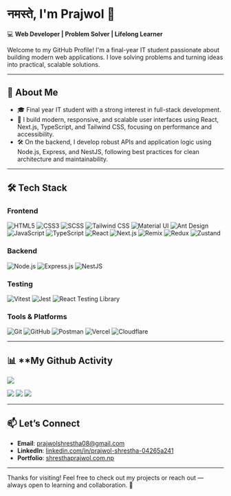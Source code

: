 # नमस्ते, I'm Prajwol 👋

💻 **Web Developer | Problem Solver | Lifelong Learner**

Welcome to my GitHub Profile! I'm a final-year IT student passionate about building modern web applications. I love solving problems and turning ideas into practical, scalable solutions.

---

## 🧠 **About Me**

- 🎓 Final year IT student with a strong interest in full-stack development.
- 🚀 I build modern, responsive, and scalable user interfaces using React, Next.js, TypeScript, and Tailwind CSS, focusing on performance and accessibility.
- 🛠️ On the backend, I develop robust APIs and application logic using Node.js, Express, and NestJS, following best practices for clean architecture and maintainability.

---

## 🛠️ **Tech Stack**

### Frontend

![HTML5](https://img.shields.io/badge/HTML5-E34F26?style=flat&logo=html5&logoColor=white)
![CSS3](https://img.shields.io/badge/CSS3-1572B6?style=flat&logo=css3&logoColor=white)
![SCSS](https://img.shields.io/badge/SCSS-CC6699?style=flat&logo=sass&logoColor=white)
![Tailwind CSS](https://img.shields.io/badge/Tailwind_CSS-38B2AC?style=flat&logo=tailwind-css&logoColor=white)
![Material UI](https://img.shields.io/badge/Material_UI-007FFF?style=flat&logo=mui&logoColor=white)
![Ant Design](https://img.shields.io/badge/Ant_Design-0170FE?style=flat&logo=antdesign&logoColor=white)
![JavaScript](https://img.shields.io/badge/JavaScript-F7DF1E?style=flat&logo=javascript&logoColor=black)
![TypeScript](https://img.shields.io/badge/TypeScript-3178C6?style=flat&logo=typescript&logoColor=white)
![React](https://img.shields.io/badge/React-61DAFB?style=flat&logo=react&logoColor=black)
![Next.js](https://img.shields.io/badge/Next.js-000000?style=flat&logo=nextdotjs&logoColor=white)
![Remix](https://img.shields.io/badge/Remix-000000?style=flat&logo=remix&logoColor=white)
![Redux](https://img.shields.io/badge/Redux-764ABC?style=flat&logo=redux&logoColor=white)
![Zustand](https://img.shields.io/badge/Zustand-000000?style=flat&logo=Zustand&logoColor=white)


### Backend

![Node.js](https://img.shields.io/badge/Node.js-339933?style=flat&logo=node.js&logoColor=white)
![Express.js](https://img.shields.io/badge/Express.js-000000?style=flat&logo=express&logoColor=white)
![NestJS](https://img.shields.io/badge/NestJS-E0234E?style=flat&logo=nestjs&logoColor=white)

### Testing 

![Vitest](https://img.shields.io/badge/Vitest-6E9F18?style=flat&logo=vitest&logoColor=white)
![Jest](https://img.shields.io/badge/Jest-C21325?style=flat&logo=jest&logoColor=white)
![React Testing Library](https://img.shields.io/badge/React_Testing_Library-E33332?style=flat&logo=testinglibrary&logoColor=white)

### Tools & Platforms

![Git](https://img.shields.io/badge/Git-F05032?style=flat&logo=git&logoColor=white)
![GitHub](https://img.shields.io/badge/GitHub-181717?style=flat&logo=github&logoColor=white)
![Postman](https://img.shields.io/badge/Postman-FF6C37?style=flat&logo=postman&logoColor=white)
![Vercel](https://img.shields.io/badge/Vercel-000000?style=flat&logo=vercel&logoColor=white)
![Cloudflare](https://img.shields.io/badge/Cloudflare-F38020?style=flat&logo=cloudflare&logoColor=white)


---

## 📊 **My Github Activity

![](https://github-readme-streak-stats-eight.vercel.app/?user=prajwol-shrestha&theme=dark&hide_border=true)

![](http://github-profile-summary-cards.vercel.app/api/cards/profile-details?username=prajwol-shrestha&theme=github_dark)
![](http://github-profile-summary-cards.vercel.app/api/cards/repos-per-language?username=prajwol-shrestha&theme=github_dark)
![](http://github-profile-summary-cards.vercel.app/api/cards/stats?username=prajwol-shrestha&theme=github_dark)

---

## 📫 **Let’s Connect**

- **Email**: [prajwolshrestha08@gmail.com](mailto:prajwolshrestha08@gmail.com)
- **LinkedIn**: [linkedin.com/in/prajwol-shrestha-04265a241](https://www.linkedin.com/in/prajwol-shrestha-04265a241/)
- **Portfolio**: [shresthaprajwol.com.np](https://www.shresthaprajwol.com.np/)
---

Thanks for visiting! Feel free to check out my projects or reach out — always open to learning and collaboration. 🌱
